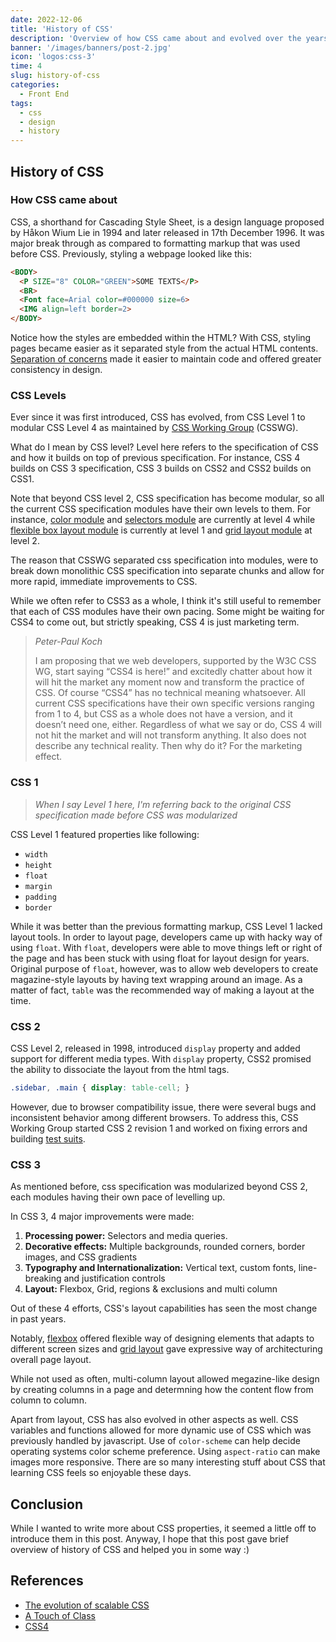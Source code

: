 ```yaml
---
date: 2022-12-06
title: 'History of CSS'
description: 'Overview of how CSS came about and evolved over the years'
banner: '/images/banners/post-2.jpg'
icon: 'logos:css-3'
time: 4
slug: history-of-css
categories: 
  - Front End
tags:
  - css
  - design
  - history
---
```


## History of CSS
### How CSS came about
CSS, a shorthand for Cascading Style Sheet, is a design language proposed by Håkon Wium Lie in 1994 and later released in 17th December 1996. It was major break through as compared to formatting markup that was used before CSS. Previously, styling a webpage looked like this:

```html
<BODY>
  <P SIZE="8" COLOR="GREEN">SOME TEXTS</P>
  <BR>
  <Font face=Arial color=#000000 size=6>
  <IMG align=left border=2>
</BODY>
```

Notice how the styles are embedded within the HTML? With CSS, styling pages became easier as it separated style from the actual HTML contents. [Separation of concerns](https://dev.to/tamerlang/separation-of-concerns-the-simple-way-4jp2) made it easier to maintain code and offered greater consistency in design.

### CSS Levels
Ever since it was first introduced, CSS has evolved, from CSS Level 1 to modular CSS Level 4 as maintained by [CSS Working Group](https://www.w3.org/Style/CSS/members) (CSSWG). 

What do I mean by CSS level? Level here refers to the specification of CSS and how it builds on top of previous specification. For instance, CSS 4 builds on CSS 3 specification, CSS 3 builds on CSS2 and CSS2 builds on CSS1. 

Note that beyond CSS level 2, CSS specification has become modular, so all the current CSS specification modules have their own levels to them. For instance, [color module](https://www.w3.org/TR/2022/CRD-css-color-4-20221101/) and [selectors module](https://www.w3.org/TR/2022/WD-selectors-4-20221111/) are currently at level 4 while [flexible box layout module](https://www.w3.org/TR/2018/CR-css-flexbox-1-20181119/) is currently at level 1 and [grid layout module](https://www.w3.org/TR/2020/CRD-css-grid-2-20201218/) at level 2.

The reason that CSSWG separated css specification into modules, were to break down monolithic CSS specification into separate chunks and allow for more rapid, immediate improvements to CSS. 

While we often refer to CSS3 as a whole, I think it's still useful to remember that each of CSS modules have their own pacing. Some might be waiting for CSS4 to come out, but strictly speaking, CSS 4 is just marketing term. 

> *Peter-Paul Koch*
> 
> I am proposing that we web developers, supported by the W3C CSS WG, start saying “CSS4 is here!” and excitedly chatter about how it will hit the market any moment now and transform the practice of CSS.
> Of course “CSS4” has no technical meaning whatsoever. All current CSS specifications have their own specific versions ranging from 1 to 4, but CSS as a whole does not have a version, and it doesn’t need one, either.
> Regardless of what we say or do, CSS 4 will not hit the market and will not transform anything. It also does not describe any technical reality.
> Then why do it? For the marketing effect.

### CSS 1
> *When I say Level 1 here, I'm referring back to the original CSS specification made before CSS was modularized*

CSS Level 1 featured properties like following:
- `width`
- `height`
- `float`
- `margin`
- `padding`
- `border`

While it was better than the previous formatting markup, CSS Level 1 lacked layout tools. In order to layout page, developers came up with hacky way of using `float`. With `float`, developers were able to move things left or right of the page and has been stuck with using float for layout design for years. Original purpose of `float`, however, was to allow web developers to create magazine-style layouts by having text wrapping around an image. As a matter of fact, `table` was the recommended way of making a layout at the time.

### CSS 2
CSS Level 2, released in 1998, introduced `display` property and added support for different media types. With `display` property, CSS2 promised the ability to dissociate the layout from the html tags. 

```css
.sidebar, .main { display: table-cell; }
```

However, due to browser compatibility issue, there were several bugs and inconsistent behavior among different browsers. To address this, CSS Working Group started CSS 2 revision 1 and worked on fixing errors and building [test suits](https://test.csswg.org/harness/). 

### CSS 3
As mentioned before, css specification was modularized beyond CSS 2, each modules having their own pace of levelling up.

In CSS 3, 4 major improvements were made:

1. **Processing power:** Selectors and media queries.
2. **Decorative effects:** Multiple backgrounds, rounded corners, border images, and CSS gradients
3. **Typography and Internationalization:** Vertical text, custom fonts, line-breaking and justification controls
4. **Layout:** Flexbox, Grid, regions & exclusions and multi column

Out of these 4 efforts, CSS's layout capabilities has seen the most change in past years. 

Notably, [flexbox](https://css-tricks.com/snippets/css/a-guide-to-flexbox/) offered flexible way of designing elements that adapts to different screen sizes and [grid layout](https://css-tricks.com/snippets/css/complete-guide-grid/) gave expressive way of architecturing overall page layout.

While not used as often, multi-column layout allowed megazine-like design by creating columns in a page and determning how the content flow from column to column.

Apart from layout, CSS has also evolved in other aspects as well. CSS variables and functions allowed for more dynamic use of CSS which was previously handled by javascript. Use of `color-scheme` can help decide operating systems color scheme preference. Using `aspect-ratio` can make images more responsive. There are so many interesting stuff about CSS that learning CSS feels so enjoyable these days.

## Conclusion
While I wanted to write more about CSS properties, it seemed a little off to introduce them in this post. Anyway, I hope that this post gave brief overview of history of CSS and helped you in some way :)

## References
- [The evolution of scalable CSS](https://frontendmastery.com/posts/the-evolution-of-scalable-css/)
- [A Touch of Class](https://fantasai.inkedblade.net/weblog/2012/css-layout-evolution/)
- [CSS4](https://css-tricks.com/css4/)